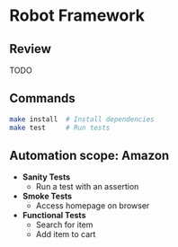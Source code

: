 # Robot Framework

## Review

TODO

## Commands

```sh
make install  # Install dependencies
make test     # Run tests
```

## Automation scope: Amazon

- **Sanity Tests**
  - Run a test with an assertion
- **Smoke Tests**
  - Access homepage on browser
- **Functional Tests**
  - Search for item
  - Add item to cart
